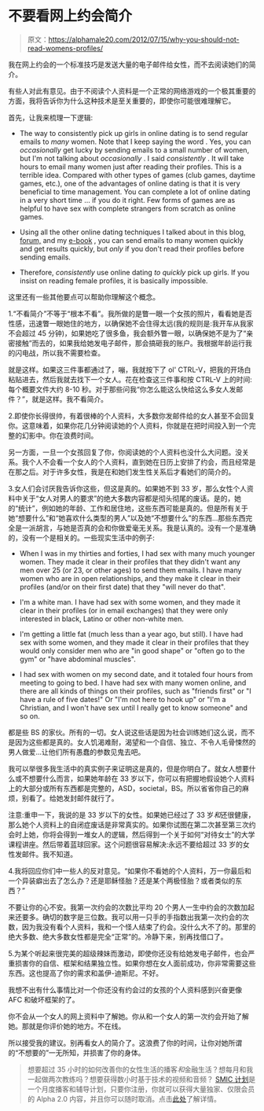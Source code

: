 # 不要看网上约会简介

> 原文：<https://alphamale20.com/2012/07/15/why-you-should-not-read-womens-profiles/>

我在网上约会的一个标准技巧是发送大量的电子邮件给女性，而不去阅读她们的简介。

有些人对此有意见。由于不阅读个人资料是一个正常的网络游戏的一个极其重要的方面，我将告诉你为什么这种技术是至关重要的，即使你可能很难理解它。

首先，让我来梳理一下逻辑:

*   The way to consistently pick up girls in online dating is to send regular emails to *many* women. Note that I keep saying the word . Yes, you can *occasionally* get lucky by sending emails to a small number of women, but I'm not talking about *occasionally* . I said *consistently* . It will take hours to email many women just after reading their profiles. This is a terrible idea. Compared with other types of games (club games, daytime games, etc.), one of the advantages of online dating is that it is very beneficial to time management. You can complete a lot of online dating in a very short time ... if you do it right. Few forms of games are as helpful to have sex with complete strangers from scratch as online games.

*   Using all the other online dating techniques I talked about in this blog, [forum,](http://www.sedfast.com) and my [e-book](http://www.onlinedatingsuccessnow.com) , you can send emails to many women quickly and get results quickly, but *only* if you don't read their profiles before sending emails.

*   Therefore, *consistently* use online dating *to quickly* pick up girls. If you insist on reading female profiles, it is basically impossible.

这里还有一些其他要点可以帮助你理解这个概念。

1.“不看简介”不等于“根本不看”。我所做的是瞥一眼一个女孩的照片，看看她是否性感，迅速瞥一眼她住的地方，以确保她不会住得太远(我的规则是:我开车从我家不会超过 45 分钟)，如果她吃了很多鱼，我会额外瞥一眼，以确保她不是为了“亲密接触”而去的，如果我给她发电子邮件，那会搞砸我的账户。我根据年龄运行我的闪电战，所以我不需要检查。

就是这样。如果这三件事都通过了，嘣，我就按下了 ol' CTRL-V，把我的开场白粘贴进去，然后我就去找下一个女人。花在检查这三件事和按 CTRL-V 上的时间:每个概要文件大约 8-10 秒。对于那些问我“你怎么能这么快给这么多女人发邮件？”，就是这样。我不看简介。

2.即使你长得很帅，有着很棒的个人资料，大多数你发邮件给的女人甚至不会回复你。这意味着，如果你花几分钟阅读她的个人资料，你就是在把时间投入到一个完整的幻影中。你在浪费时间。

另一方面，一旦一个女孩回复了你，你阅读她的个人资料也没什么大问题。没关系。我个人不会看一个女人的个人资料，直到她在日历上安排了约会，而且经常是在那之后。对于许多女性，我是在和她们发生性关系后才看她们的简介的。

3.女人们会讨厌我告诉你这些，但这是真的。如果她不到 33 岁，那么女性个人资料中关于“女人对男人的要求”的绝大多数内容都是彻头彻尾的废话。是的，她的“统计”，例如她的年龄、工作和居住地，这些东西可能是真的。但是所有关于她“想要什么”和“她喜欢什么类型的男人”以及她“不想要什么”的东西...那些东西完全是一派胡言，与她是否真的会和你做爱毫无关系。我是认真的。没有一个是准确的，没有一个是相关的。一些现实生活中的例子:

*   When I was in my thirties and forties, I had sex with many much younger women. They made it clear in their profiles that they didn't want any men over 25 (or 23, or other ages) to send them emails. I have many women who are in open relationships, and they make it clear in their profiles (and/or on their first date) that they "will never do that".

*   I'm a white man. I have had sex with some women, and they made it clear in their profiles (or in email exchanges) that they were only interested in black, Latino or other non-white men.

*   I'm getting a little fat (much less than a year ago, but still). I have had sex with some women, and they made it clear in their profiles that they would only consider men who are "in good shape" or "often go to the gym" or "have abdominal muscles".

*   I had sex with women on my second date, and it totaled four hours from meeting to going to bed. I have had sex with many women online, and there are all kinds of things on their profiles, such as "friends first" or "I have a rule of five dates!" Or "I'm not here to hook up" or "I'm a Christian, and I won't have sex until I really get to know someone" and so on.

都是些 BS 的家伙。所有的一切。女人说这些话是因为社会训练她们这么说，而不是因为这些都是真的。女人饥渴难耐，渴望和一个自信、独立、不令人毛骨悚然的男人做爱...让他们所有愚蠢的参数见鬼去吧。

我可以举很多我生活中的真实例子来证明这是真的，但是你明白了。就女人想要什么或不想要什么而言，如果她年龄在 33 岁以下，你可以有把握地假设她个人资料上的大部分或所有东西都是完整的，ASD，societal，BS。所以省省你自己的麻烦，别看了。给她发封邮件就行了。

注意:重申一下，我说的是 33 岁以下的女性。如果她已经过了 33 岁*和*还很健康，那么她个人资料上的自闭症废话是非常真实的。如果你试图在第二次甚至第三次约会时上她，你将会得到一堆女人的逻辑，然后得到一个关于如何“对待女士”的大学课程讲座。然后带着蓝球回家。这个问题很容易解决:永远不要给超过 33 岁的女性发邮件。我不知道。

4.我将回应你们中一些人的反对意见。“如果你不看她的个人资料，万一你最后和一个异装癖出去了怎么办？还是耶稣怪胎？还是某个两极怪胎？或者类似的东西？”

不要让你的心不安。我第一次约会的次数比平均 20 个男人一生中约会的次数加起来还要多。确切的数字是三位数。我可以用一只手的手指数出我第一次约会的次数，因为我没有看个人资料，我和一个怪人结束了约会。没什么大不了的。那里的绝大多数、绝大多数女性都是完全“正常”的。冷静下来，别再找借口了。

5.为某个听起来很完美的超级辣妹而激动，即使你还没有给她发电子邮件，也会严重损害你的自信、框架和结果独立性。如果你想在女人面前成功，你非常需要这些东西。这也提高了你的需求和盖伊-迪斯尼。不好。

我想不出有什么事情比对一个你还没有约会过的女孩的个人资料感到兴奋更像 AFC 和破坏框架的了。

你不会从一个女人的网上资料中了解她。你从和一个女人的第一次约会开始了解她。那就是你评价她的地方。不在线。

所以接受我的建议。别再看女人的简介了。这浪费了你的时间，让你对她所谓的“不想要的”一无所知，并损害了你的身体。

> 想要超过 35 小时的如何改善你的女性生活的播客*和*金融生活？想每月和我一起做两次教练吗？想要获得数小时基于技术的视频和音频？ [SMIC 计划](https://alphamale20.kartra.com/page/vIL17)是一个月度播客和辅导计划，只要你注册，你就可以获得大量独家、仅限会员的 Alpha 2.0 内容，并且你可以随时取消。点击[此处](https://alphamale20.kartra.com/page/vIL17)了解详情。
> 
> 